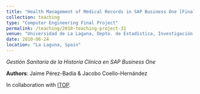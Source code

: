 ```yaml
---
title: "Health Management of Medical Records in SAP Business One [Final Year Project supervised in 2010]"
collection: teaching
type: "Computer Engineering Final Project"
permalink: /teaching/2010-teaching-project-31
venue: "Universidad de La Laguna, Depto. de Estadística, Investigación Operativa y Computación"
date: 2010-06-24
location: "La Laguna, Spain"
---
```

*Gestión Sanitaria de la Historia Clínica en SAP Business One*

**Authors**: Jaime Pérez-Badía & Jacobo Coello-Hernández

In collaboration with [ITOP](http://itop.es).